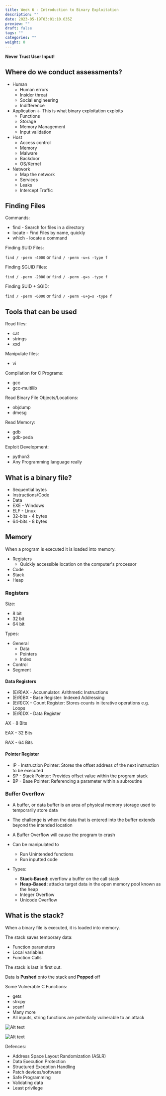 ```yaml
---
title: Week 6 - Introduction to Binary Exploitation
description: ""
date: 2023-05-19T03:01:10.635Z
preview: ""
draft: false
tags: ""
categories: ""
weight: 0
---
```


**Never Trust User Input!**

## Where do we conduct assessments?

- Human
  - Human errors
  - Insider threat
  - Social engineering
  - Indifference
- Application <- This is what binary exploitation exploits
  - Functions
  - Storage
  - Memory Management
  - Input validation
- Host
  - Access control
  - Memory
  - Malware
  - Backdoor
  - OS/Kernel
- Network
  - Map the network
  - Services
  - Leaks
  - Intercept Traffic

## Finding Files

Commands:

- find - Search for files in a directory
- locate - Find Files by name, quickly
- which - locate a command

Finding SUID Files:

`find / -perm -4000` or `find / -perm -u=s -type f`

Finding SGUID Files:

`find / -perm -2000` or `find / -perm -g=s -type f`

Finding SUID + SGID:

`find / -perm -6000` or `find / -perm -u+g=s -type f`

## Tools that can be used

Read files:

- cat
- strings
- xxd

Manipulate files:

- vi

Compilation for C Programs:

- gcc
- gcc-multilib

Read Binary File Objects/Locations:

- objdump
- dmesg

Read Memory:

- gdb
- gdb-peda

Exploit Development:

- python3
- Any Programming language really

## What is a binary file?

- Sequential bytes
- Instructions/Code
- Data
- EXE - Windows
- ELF - Linux
- 32-bits - 4 bytes
- 64-bits - 8 bytes

## Memory

When a program is executed it is loaded into memory.

- Registers
  - Quickly accessible location on the computer's processor
- Code
- Stack
- Heap

### Registers

Size:

- 8 bit
- 32 bit
- 64 bit

Types:

- General
  - Data
  - Pointers
  - Index
- Control
- Segment

#### Data Registers

- (E/R)AX - Accumulator: Arithmetic Instructions
- (E/R)BX - Base Register: Indexed Addressing
- (E/R)CX - Count Register: Stores counts in iterative operations e.g. Loops
- (E/R)DX - Data Register

AX - 8 Bits

EAX - 32 Bits

RAX - 64 Bits

#### Pointer Register

- IP - Instruction Pointer: Stores the offset address of the next instruction to be executed
- SP - Stack Pointer: Provides offset value within the program stack
- BP - Base Pointer: Referencing a parameter within a subroutine

### Buffer Overflow

- A buffer, or data buffer is an area of physical memory storage used to temporarily store data
- The challenge is when the data that is entered into the buffer extends beyond the intended location
- A Buffer Overflow will cause the program to crash
- Can be manipulated to

  - Run Unintended functions
  - Run inputted code

- Types:
  - **Stack-Based:** overflow a buffer on the call stack
  - **Heap-Based:** attacks target data in the open memory pool known as the heap
  - Integer Overflow
  - Unicode Overflow

## What is the stack?

When a binary file is executed, it is loaded into memory.

The stack saves temporary data:

- Function parameters
- Local variables
- Function Calls

The stack is last in first out.

Data is **Pushed** onto the stack and **Popped** off

Some Vulnerable C Functions:

- gets
- strcpy
- scanf
- Many more
- All inputs, string functions are potentially vulnerable to an attack

![Alt text](</Cyber%20Security%20and%20Digital%20Forensics%20(2021-2024)/Year%202/Ethical%20Hacking/Week 6/Screenshot_20230602_161223.png>)

![Alt text](</Cyber%20Security%20and%20Digital%20Forensics%20(2021-2024)/Year%202/Ethical%20Hacking/Week 6/Screenshot_20230602_162657.png>)

Defences:

- Address Space Layout Randomization (ASLR)
- Data Execution Protection
- Structured Exception Handling
- Patch devices/software
- Safe Programming
- Validating data
- Least privilege
